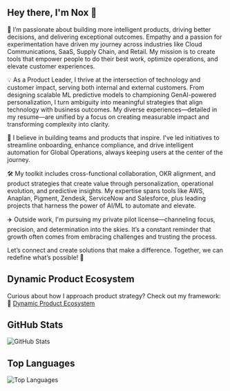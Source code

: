 ## Hey there, I'm Nox 👋

🚀 I’m passionate about building more intelligent products, driving better decisions, and delivering exceptional outcomes. Empathy and a passion for experimentation have driven my journey across industries like Cloud Communications, SaaS, Supply Chain, and Retail. My mission is to create tools that empower people to do their best work, optimize operations, and elevate customer experiences. 

💡 As a Product Leader, I thrive at the intersection of technology and customer impact, serving both internal and external customers. From designing scalable ML predictive models to championing GenAI-powered personalization, I turn ambiguity into meaningful strategies that align technology with business outcomes. My diverse experiences—detailed in my resume—are unified by a focus on creating measurable impact and transforming complexity into clarity.

🌟 I believe in building teams and products that inspire. I've led initiatives to streamline onboarding, enhance compliance, and drive intelligent automation for Global Operations, always keeping users at the center of the journey.

🛠️ My toolkit includes cross-functional collaboration, OKR alignment, and product strategies that create value through personalization, operational evolution, and predictive insights. My expertise spans tools like AWS, Anaplan, Pigment, Zendesk, ServiceNow and Salesforce, plus leading projects that harness the power of AI/ML to automate and elevate.

✈️ Outside work, I'm pursuing my private pilot license—channeling focus, precision, and determination into the skies. It’s a constant reminder that growth often comes from embracing challenges and trusting the process.

Let’s connect and create solutions that make a difference. Together, we can redefine what’s possible! 🌟

## Dynamic Product Ecosystem
Curious about how I approach product strategy? Check out my framework:  
📄 [Dynamic Product Ecosystem](https://github.com/NoxVoortella/Dynamic-Product-Ecosystem/blob/main/DynamicProductEcosystem.pdf)

## GitHub Stats
![GitHub Stats](https://github-readme-stats.vercel.app/api?username=NoxVoortella&show_icons=true&theme=tokyonight)

## Top Languages
![Top Languages](https://github-readme-stats.vercel.app/api/top-langs/?username=NoxVoortella&layout=compact&theme=radical)

<!--
**noxvoortella/noxvoortella** is a ✨ _special_ ✨ repository because its `README.md` (this file) appears on your GitHub profile.

Here are some ideas to get you started:

- 🔭 I’m currently working on ...
- 🌱 I’m currently learning ...
- 👯 I’m looking to collaborate on ...
- 🤔 I’m looking for help with ...
- 💬 Ask me about ...
- 📫 How to reach me: ...
- 😄 Pronouns: ...
- ⚡ Fun fact: ...
-->
